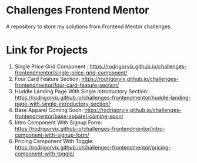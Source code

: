# Challenges Frontend Mentor

 A repository to store my solutions from Frontend Mentor challenges.

# Link for Projects

1. Single Price Grid Component : https://rodrigorvix.github.io/challenges-frontendmentor/single-price-grid-component/
2. Four Card Feature Section: https://rodrigorvix.github.io/challenges-frontendmentor/four-card-feature-section/
3. Huddle Landing Page With Single Introductory Section: https://rodrigorvix.github.io/challenges-frontendmentor/huddle-landing-page-with-single-introductory-section/
4. Base Apparel Coming Soon: https://rodrigorvix.github.io/challenges-frontendmentor/base-apparel-coming-soon/
5. Intro Component With Signup Form: https://rodrigorvix.github.io/challenges-frontendmentor/intro-component-with-signup-form/
6. Pricing Component With Toggle: https://rodrigorvix.github.io/challenges-frontendmentor/pricing-component-with-toggle/
